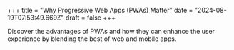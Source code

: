 +++
title = "Why Progressive Web Apps (PWAs) Matter"
date = "2024-08-19T07:53:49.669Z"
draft = false
+++

  Discover the advantages of PWAs and how they can enhance the user experience by blending the best of web and mobile apps.
        